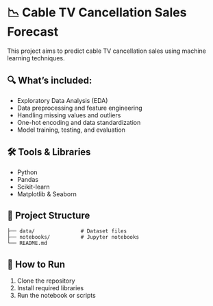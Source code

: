 # 📉 Cable TV Cancellation Sales Forecast

This project aims to predict cable TV cancellation sales using machine learning techniques.

## 🔍 What’s included:

* Exploratory Data Analysis (EDA)
* Data preprocessing and feature engineering
* Handling missing values and outliers
* One-hot encoding and data standardization
* Model training, testing, and evaluation

## 🛠️ Tools & Libraries

* Python
* Pandas
* Scikit-learn
* Matplotlib & Seaborn

## 📁 Project Structure

```
├── data/               # Dataset files
├── notebooks/          # Jupyter notebooks
└── README.md
```

## 🚀 How to Run

1. Clone the repository
2. Install required libraries
3. Run the notebook or scripts
